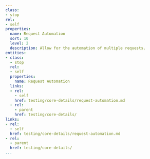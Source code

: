 ```yaml
---
class:
- stop
rel:
- self
properties:
  name: Request Automation
  sort: 10
  level: 2
  description: Allow for the automation of multiple requests.
entities:
- class:
  - stop
  rel:
  - self
  properties:
    name: Request Automation
  links:
  - rel:
    - self
    href: testing/core-details/request-automation.md
  - rel:
    - parent
    href: testing/core-details/
links:
- rel:
  - self
  href: testing/core-details/request-automation.md
- rel:
  - parent
  href: testing/core-details/
...
```

